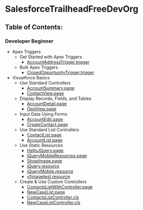 # SalesforceTrailheadFreeDevOrg

## Table of Contents:

### Developer Beginner
* Apex Triggers
  * Get Started with Apex Triggers
    * [AccountAddressTrigger.trigger]( src/triggers/AccountAddressTrigger.trigger)
  * Bulk Apex Triggers
    * [ClosedOpportunityTrigger.trigger]( src/triggers/ClosedOpportunityTrigger.trigger)
* Visualforce Basics
  * Use Standard Controllers
    * [AccountSummary.page](/src/pages/AccountSummary.page)
    * [ContactView.page](/src/pages/ContactView.page)
  * Display Records, Fields, and Tables
    * [AccountDetail.page](/src/pages/AccountDetail.page)
    * [OppView.page](/src/pages/OppView.page)
  * Input Data Using Forms
	* [AccountEdit.page]( src/pages/AccountEdit.page)
	* [CreateContact.page](src/pages/CreateContact.page)
  * Use Standard List Controllers
  	* [ContactList.page]( src/pages/ContactList.page)
	* [AccountList.page]( src/pages/AccountList.page)
  * Use Static Resources
  	* [HelloJQuery.page]( src/pages/HelloJQuery.page)
	* [jQueryMobileResources.page]( src/pages/jQueryMobileResources.page)
	* [ShowImage.page]( src/pages/ShowImage.page)
	* [jQuery.resource]( src/staticresources/jQuery.resource)
	* [jQueryMobile.resource]( src/staticresources/jQueryMobile.resource)
	* [vfimagetest.resource]( src/staticresources/vfimagetest.resource)
  * Create & Use Custom Controllers
  	* [ContactsListWithController.page]( src/pages/ContactsListWithController.page)
	* [NewCaseList.page]( src/pages/NewCaseList.page)
	* [ContactsListController.cls]( src/classes/ContactsListController.cls)
	* [NewCaseListController.cls]( src/classes/NewCaseListController.cls)
